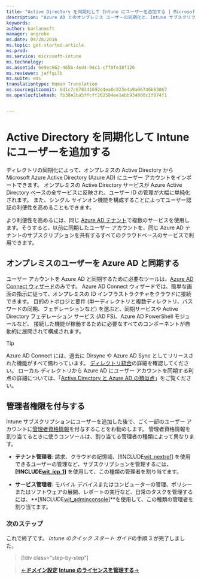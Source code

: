 ```yaml
---
title: "Active Directory を同期化して Intune にユーザーを追加する | Microsoft Intune"
description: "Azure AD とのオンプレミス ユーザーの同期化と、Intune サブスクリプションに対する管理者権限の付与について説明します"
keywords: 
author: barlanmsft
manager: angrobe
ms.date: 04/28/2016
ms.topic: get-started-article
ms.prod: 
ms.service: microsoft-intune
ms.technology: 
ms.assetid: 6e9ec662-465b-4ed4-94c1-cff0fe18f126
ms.reviewer: jeffgilb
ms.suite: ems
translationtype: Human Translation
ms.sourcegitcommit: 6d1c7c670341692d4ea0c823e4a9a96746b83067
ms.openlocfilehash: fb38e2ba5ffcff202504ee1ebb934000c1f074f1


---
```



# Active Directory を同期化して Intune にユーザーを追加する
ディレクトリの同期化によって、オンプレミスの Active Directory から Microsoft Azure Active Directory (Azure AD) にユーザー アカウントをインポートできます。 オンプレミスの Active Directory サービスが Azure Active Directory ベースの全サービスに反映され、ユーザー ID の管理が大幅に単純化されます。 また、シングル サインオン機能を構成することによってユーザー認証の利便性を高めることもできます。

より利便性を高めるには、同じ [Azure AD テナント](http://technet.microsoft.com/library/jj573650.aspx#BKMK_WhatIsAnAzureADTenant)で複数のサービスを使用します。そうすると、以前に同期したユーザー アカウントを、同じ Azure AD テナントのサブスクリプションを共有するすべてのクラウドベースのサービスで利用できます。

## オンプレミスのユーザーを Azure AD と同期する
ユーザー アカウントを Azure AD と同期するために必要なツールは、[Azure AD Connect ウィザード](https://www.microsoft.com/download/details.aspx?id=47594)のみです。 Azure AD Connect ウィザードでは、簡単な画面の指示に従って、オンプレミスの ID インフラストラクチャをクラウドに接続できます。  目的のトポロジと要件 (単一ディレクトリと複数ディレクトリ、パスワードの同期、フェデレーションなど) を選ぶと、同期サービスや Active Directory フェデレーション サービス (AD FS)、Azure AD PowerShell モジュールなど、 接続した機能が稼働するために必要なすべてのコンポーネントが自動的に展開されて構成されます。

> [!TIP]
> Azure AD Connect には、過去に Dirsync や Azure AD Sync としてリリースされた機能がすべて備わっています。 [ディレクトリ統合](http://technet.microsoft.com/library/jj573653.aspx)の詳細を確認してください。 ローカル ディレクトリから Azure AD にユーザー アカウントを同期する利点の詳細については、「[Active Directory と Azure AD の類似点](http://technet.microsoft.com/library/dn518177.aspx)」をご覧ください。

## 管理者権限を付与する
Intune サブスクリプションにユーザーを追加した後で、ごく一部のユーザー アカウントに[管理者資格情報](administrative-accounts-websites-perms.md)を付与することをお勧めします。 管理者資格情報を割り当てるときに使うコンソールは、割り当てる管理者の種類によって異なります。

-   **テナント管理者**: 請求、クラウドの記憶域、[!INCLUDE[wit_nextref](../includes/wit_nextref_md.md)] を使用できるユーザーの管理など、サブスクリプションを管理するには、**[!INCLUDE[wit_icp_1](../includes/wit_icp_1_md.md)]** を使用して、この種類の管理者を割り当てます。

-   **サービス管理者**: モバイル デバイスまたはコンピューターの管理、ポリシーまたはソフトウェアの展開、レポートの実行など、日常のタスクを管理するには、**[!INCLUDE[wit_adminconsole](../includes/wit_adminconsole_md.md)]**を使用して、この種類の管理者を割り当てます。


### 次のステップ
これで終了です。 *Intune のクイック スタート ガイド*の手順 3 が完了しました。

>[!div class="step-by-step"]

>[&larr;**ドメイン設定**](.\start-with-a-paid-subscription-to-microsoft-intune-step-2.md)     [**Intune のライセンスを管理する**&rarr;](.\start-with-a-paid-subscription-to-microsoft-intune-step-4.md)  



<!--HONumber=Aug16_HO4-->


